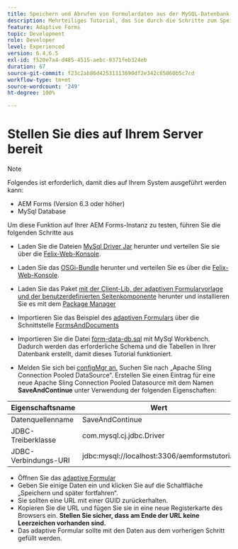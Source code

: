 ```yaml
---
title: Speichern und Abrufen von Formulardaten aus der MySQL-Datenbank – Bereitstellung
description: Mehrteiliges Tutorial, das Sie durch die Schritte zum Speichern und Abrufen von Formulardaten führt
feature: Adaptive Forms
topic: Development
role: Developer
level: Experienced
version: 6.4,6.5
exl-id: f520e7a4-d485-4515-aebc-8371feb324eb
duration: 67
source-git-commit: f23c2ab86d42531113690df2e342c65060b5c7cd
workflow-type: tm+mt
source-wordcount: '249'
ht-degree: 100%

---
```


# Stellen Sie dies auf Ihrem Server bereit

>[!NOTE]
>
>Folgendes ist erforderlich, damit dies auf Ihrem System ausgeführt werden kann:
>
>* AEM Forms (Version 6.3 oder höher)
>* MySql Database

Um diese Funktion auf Ihrer AEM Forms-Instanz zu testen, führen Sie die folgenden Schritte aus

* Laden Sie die Dateien [MySql Driver Jar](assets/mysqldriver.jar) herunter und verteilen Sie sie über die [Felix-Web-Konsole](http://localhost:4502/system/console/bundles).
* Laden Sie das [OSGi-Bundle](assets/SaveAndContinue.SaveAndContinue.core-1.0-SNAPSHOT.jar) herunter und verteilen Sie es über die [Felix-Web-Konsole](http://localhost:4502/system/console/bundles).
* Laden Sie das Paket [mit der Client-Lib, der adaptiven Formularvorlage und der benutzerdefinierten Seitenkomponente](assets/store-and-fetch-af-with-data.zip) herunter und installieren Sie es mit dem [Package Manager](http://localhost:4502/crx/packmgr/index.jsp)
* Importieren Sie das Beispiel des [adaptiven Formulars](assets/sample-adaptive-form.zip) über die Schnittstelle [FormsAndDocuments](http://localhost:4502/aem/forms.html/content/dam/formsanddocuments)

* Importieren Sie die Datei [form-data-db.sql](assets/form-data-db.sql) mit MySql Workbench.  Dadurch werden das erforderliche Schema und die Tabellen in Ihrer Datenbank erstellt, damit dieses Tutorial funktioniert.
* Melden Sie sich bei [configMgr an.](http://localhost:4502/system/console/configMgr) Suchen Sie nach „Apache Sling Connection Pooled DataSource“. Erstellen Sie einen Eintrag für eine neue Apache Sling Connection Pooled Datasource mit dem Namen **SaveAndContinue** unter Verwendung der folgenden Eigenschaften:

| Eigenschaftsname | Wert |
| ------------------------|---------------------------------------|
| Datenquellenname | SaveAndContinue |
| JDBC-Treiberklasse | com.mysql.cj.jdbc.Driver |
| JDBC-Verbindungs-URI | jdbc:mysql://localhost:3306/aemformstutorial |

* Öffnen Sie das [adaptive Formular](http://localhost:4502/content/dam/formsanddocuments/demostoreandretrieveformdata/jcr:content?wcmmode=disabled)
* Geben Sie einige Daten ein und klicken Sie auf die Schaltfläche „Speichern und später fortfahren“.
* Sie sollten eine URL mit einer GUID zurückerhalten.
* Kopieren Sie die URL und fügen Sie sie in eine neue Registerkarte des Browsers ein. **Stellen Sie sicher, dass am Ende der URL keine Leerzeichen vorhanden sind.**
* Das adaptive Formular sollte mit den Daten aus dem vorherigen Schritt gefüllt werden.

